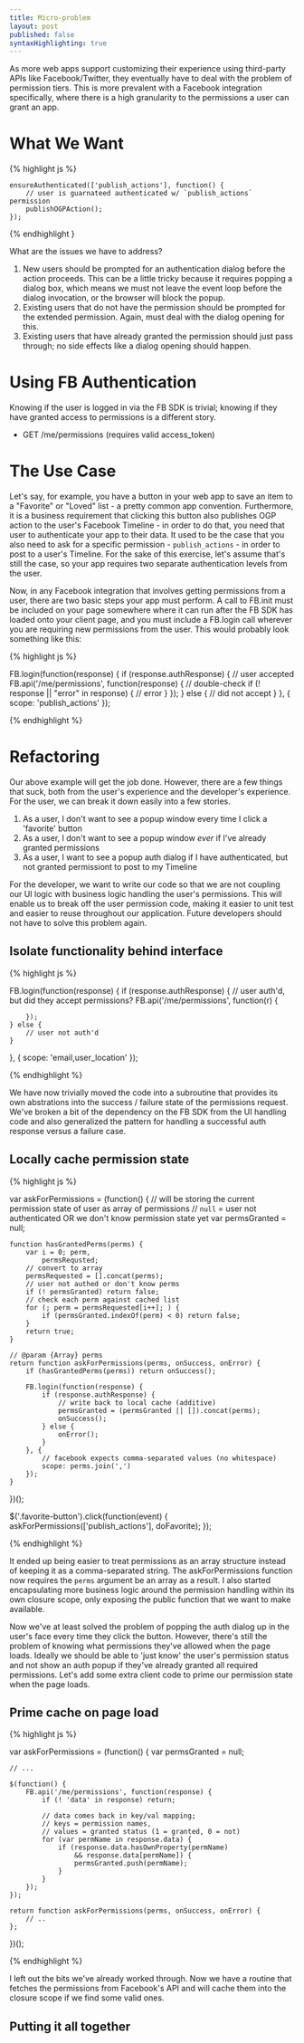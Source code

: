 ```yaml
---
title: Micro-problem
layout: post
published: false
syntaxHighlighting: true
---
```


As more web apps support customizing their experience using third-party APIs like Facebook/Twitter, they eventually have to deal with the problem of permission tiers. This is more prevalent with a Facebook integration specifically, where there is a high granularity to the permissions a user can grant an app.

What We Want
============

{% highlight js %}

	ensureAuthenticated(['publish_actions'], function() {
		// user is guarnateed authenticated w/ `publish_actions` permission
		publishOGPAction();
	});

{% endhighlight }

What are the issues we have to address?

1. New users should be prompted for an authentication dialog before the action proceeds. This can be a little tricky because it requires popping a dialog box, which means we must not leave the event loop before the dialog invocation, or the browser will block the popup.
2. Existing users that do not have the permission should be prompted for the extended permission. Again, must deal with the dialog opening for this.
3. Existing users that have already granted the permission should just pass through; no side effects like a dialog opening should happen.

Using FB Authentication
=======================

Knowing if the user is logged in via the FB SDK is trivial; knowing if they have granted access to permissions is a different story.

- GET /me/permissions (requires valid access_token)

The Use Case
============

Let's say, for example, you have a button in your web app to save an item to a "Favorite" or "Loved" list - a pretty common app convention. Furthermore, it is a business requirement that clicking this button also publishes OGP action to the user's Facebook Timeline - in order to do that, you need that user to authenticate your app to their data. It used to be the case that you also need to ask for a specific permission - `publish_actions` - in order to post to a user's Timeline. For the sake of this exercise, let's assume that's still the case, so your app requires two separate authentication levels from the user.

Now, in any Facebook integration that involves getting permissions from a user, there are two basic steps your app must perform. A call to FB.init must be included on your page somewhere where it can run after the FB SDK has loaded onto your client page, and you must include a FB.login call wherever you are requiring new permissions from the user. This would probably look something like this:

{% highlight js %}

FB.login(function(response) {
	if (response.authResponse) {
		// user accepted
		FB.api('/me/permissions', function(response) {
			// double-check
			if (! response || "error" in response) {
				// error
			}
		});
	} else {
		// did not accept
	}
}, {
	scope: 'publish_actions'
});

{% endhighlight %}

Refactoring
===========

Our above example will get the job done. However, there are a few things that suck, both from the user's experience and the developer's experience. For the user, we can break it down easily into a few stories.

1. As a user, I don't want to see a popup window every time I click a 'favorite' button
2. As a user, I don't want to see a popup window _ever_ if I've already granted permissions
3. As a user, I want to see a popup auth dialog if I have authenticated, but not granted permissiont to post to my Timeline

For the developer, we want to write our code so that we are not coupling our UI logic with business logic handling the user's permissions. This will enable us to break off the user permission code, making it easier to unit test and easier to reuse throughout our application. Future developers should not have to solve this problem again.

Isolate functionality behind interface
--------------------------------------

{% highlight js %}

FB.login(function(response) {
	if (response.authResponse) {
		// user auth'd, but did they accept permissions?
		FB.api('/me/permissions', function(r) {

		});
	} else {
		// user not auth'd
	}
}, {
	scope: 'email,user_location'
});

{% endhighlight %}

We have now trivially moved the code into a subroutine that provides its own abstrations into the success / failure state of the permissions request. We've broken a bit of the dependency on the FB SDK from the UI handling code and also generalized the pattern for handling a successful auth response versus a failure case.

Locally cache permission state
------------------------------

{% highlight js %}

var askForPermissions = (function() {
	// will be storing the current permission state of user as array of permissions
	// `null` = user not authenticated OR we don't know permission state yet
	var permsGranted = null;

	function hasGrantedPerms(perms) {
		var i = 0; perm,
			permsRequsted;
		// convert to array
		permsRequested = [].concat(perms);
		// user not authed or don't know perms
		if (! permsGranted) return false;
		// check each perm against cached list
		for (; perm = permsRequested[i++]; ) {
			if (permsGranted.indexOf(perm) < 0) return false;
		}
		return true;
	}

	// @param {Array} perms
	return function askForPermissions(perms, onSuccess, onError) {
		if (hasGrantedPerms(perms)) return onSuccess();

		FB.login(function(response) {
			if (response.authResponse) {
				// write back to local cache (additive)
				permsGranted = (permsGranted || []).concat(perms);
				onSuccess();
			} else {
				onError();
			}
		}, {
			// facebook expects comma-separated values (no whitespace)
			scope: perms.join(',')
		});
	}
})();

$('.favorite-button').click(function(event) {
	askForPermissions(['publish_actions'], doFavorite);
});

{% endhighlight %}

It ended up being easier to treat permissions as an array structure instead of keeping it as a comma-separated string. The askForPermissions function now requires the `perms` argument be an array as a result. I also started encapsulating more business logic around the permission handling within its own closure scope, only exposing the public function that we want to make available.

Now we've at least solved the problem of popping the auth dialog up in the user's face every time they click the button. However, there's still the problem of knowing what permissions they've allowed when the page loads. Ideally we should be able to 'just know' the user's permission status and not show an auth popup if they've already granted all required permissions. Let's add some extra client code to prime our permission state when the page loads.

Prime cache on page load
------------------------

{% highlight js %}

var askForPermissions = (function() {
	var permsGranted = null;

	// ...

	$(function() {
		FB.api('/me/permissions', function(response) {
			if (! 'data' in response) return;

			// data comes back in key/val mapping;
			// keys = permission names,
			// values = granted status (1 = granted, 0 = not)
			for (var permName in response.data) {
				if (response.data.hasOwnProperty(permName)
					&& response.data[permName]) {
					permsGranted.push(permName);
				}
			}
		});
	});

	return function askForPermissions(perms, onSuccess, onError) {
		// ..
	};
})();

{% endhighlight %}

I left out the bits we've already worked through. Now we have a routine that fetches the permissions from Facebook's API and will cache them into the closure scope if we find some valid ones.

Putting it all together
-----------------------

